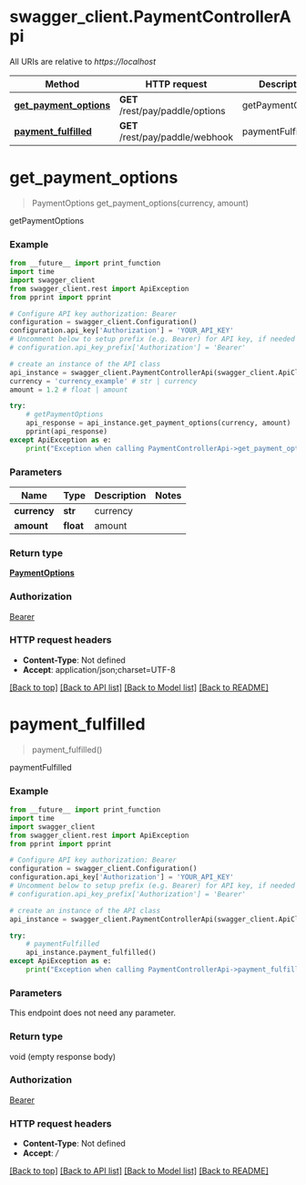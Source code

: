 # swagger_client.PaymentControllerApi

All URIs are relative to *https://localhost*

Method | HTTP request | Description
------------- | ------------- | -------------
[**get_payment_options**](PaymentControllerApi.md#get_payment_options) | **GET** /rest/pay/paddle/options | getPaymentOptions
[**payment_fulfilled**](PaymentControllerApi.md#payment_fulfilled) | **GET** /rest/pay/paddle/webhook | paymentFulfilled


# **get_payment_options**
> PaymentOptions get_payment_options(currency, amount)

getPaymentOptions

### Example
```python
from __future__ import print_function
import time
import swagger_client
from swagger_client.rest import ApiException
from pprint import pprint

# Configure API key authorization: Bearer
configuration = swagger_client.Configuration()
configuration.api_key['Authorization'] = 'YOUR_API_KEY'
# Uncomment below to setup prefix (e.g. Bearer) for API key, if needed
# configuration.api_key_prefix['Authorization'] = 'Bearer'

# create an instance of the API class
api_instance = swagger_client.PaymentControllerApi(swagger_client.ApiClient(configuration))
currency = 'currency_example' # str | currency
amount = 1.2 # float | amount

try:
    # getPaymentOptions
    api_response = api_instance.get_payment_options(currency, amount)
    pprint(api_response)
except ApiException as e:
    print("Exception when calling PaymentControllerApi->get_payment_options: %s\n" % e)
```

### Parameters

Name | Type | Description  | Notes
------------- | ------------- | ------------- | -------------
 **currency** | **str**| currency | 
 **amount** | **float**| amount | 

### Return type

[**PaymentOptions**](PaymentOptions.md)

### Authorization

[Bearer](../README.md#Bearer)

### HTTP request headers

 - **Content-Type**: Not defined
 - **Accept**: application/json;charset=UTF-8

[[Back to top]](#) [[Back to API list]](../README.md#documentation-for-api-endpoints) [[Back to Model list]](../README.md#documentation-for-models) [[Back to README]](../README.md)

# **payment_fulfilled**
> payment_fulfilled()

paymentFulfilled

### Example
```python
from __future__ import print_function
import time
import swagger_client
from swagger_client.rest import ApiException
from pprint import pprint

# Configure API key authorization: Bearer
configuration = swagger_client.Configuration()
configuration.api_key['Authorization'] = 'YOUR_API_KEY'
# Uncomment below to setup prefix (e.g. Bearer) for API key, if needed
# configuration.api_key_prefix['Authorization'] = 'Bearer'

# create an instance of the API class
api_instance = swagger_client.PaymentControllerApi(swagger_client.ApiClient(configuration))

try:
    # paymentFulfilled
    api_instance.payment_fulfilled()
except ApiException as e:
    print("Exception when calling PaymentControllerApi->payment_fulfilled: %s\n" % e)
```

### Parameters
This endpoint does not need any parameter.

### Return type

void (empty response body)

### Authorization

[Bearer](../README.md#Bearer)

### HTTP request headers

 - **Content-Type**: Not defined
 - **Accept**: */*

[[Back to top]](#) [[Back to API list]](../README.md#documentation-for-api-endpoints) [[Back to Model list]](../README.md#documentation-for-models) [[Back to README]](../README.md)

